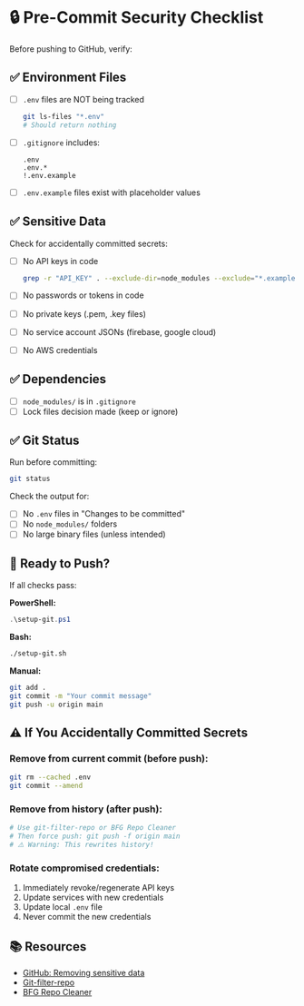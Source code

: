 # 🔒 Pre-Commit Security Checklist

Before pushing to GitHub, verify:

## ✅ Environment Files

- [ ] `.env` files are NOT being tracked
  ```bash
  git ls-files "*.env"
  # Should return nothing
  ```

- [ ] `.gitignore` includes:
  ```
  .env
  .env.*
  !.env.example
  ```

- [ ] `.env.example` files exist with placeholder values

## ✅ Sensitive Data

Check for accidentally committed secrets:

- [ ] No API keys in code
  ```bash
  grep -r "API_KEY" . --exclude-dir=node_modules --exclude="*.example"
  ```

- [ ] No passwords or tokens in code
- [ ] No private keys (.pem, .key files)
- [ ] No service account JSONs (firebase, google cloud)
- [ ] No AWS credentials

## ✅ Dependencies

- [ ] `node_modules/` is in `.gitignore`
- [ ] Lock files decision made (keep or ignore)

## ✅ Git Status

Run before committing:
```bash
git status
```

Check the output for:
- [ ] No `.env` files in "Changes to be committed"
- [ ] No `node_modules/` folders
- [ ] No large binary files (unless intended)

## 🚀 Ready to Push?

If all checks pass:

**PowerShell:**
```powershell
.\setup-git.ps1
```

**Bash:**
```bash
./setup-git.sh
```

**Manual:**
```bash
git add .
git commit -m "Your commit message"
git push -u origin main
```

## ⚠️ If You Accidentally Committed Secrets

### Remove from current commit (before push):
```bash
git rm --cached .env
git commit --amend
```

### Remove from history (after push):
```bash
# Use git-filter-repo or BFG Repo Cleaner
# Then force push: git push -f origin main
# ⚠️ Warning: This rewrites history!
```

### Rotate compromised credentials:
1. Immediately revoke/regenerate API keys
2. Update services with new credentials
3. Update local `.env` file
4. Never commit the new credentials

## 📚 Resources

- [GitHub: Removing sensitive data](https://docs.github.com/en/authentication/keeping-your-account-and-data-secure/removing-sensitive-data-from-a-repository)
- [Git-filter-repo](https://github.com/newren/git-filter-repo)
- [BFG Repo Cleaner](https://rtyley.github.io/bfg-repo-cleaner/)
